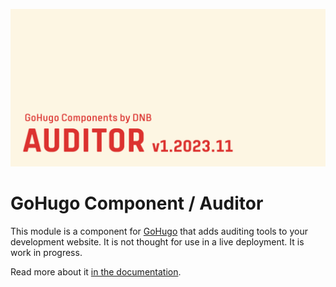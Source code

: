 ![](../../documentation/hugo-auditor/header-card.png)

# GoHugo Component / Auditor

This module is a component for [GoHugo](https://gohugo.io) that adds auditing tools to your development website. It is not thought for use in a live deployment. It is work in progress.

Read more about it [in the documentation](https://kollitsch.dev/components/hugo-auditor/).
